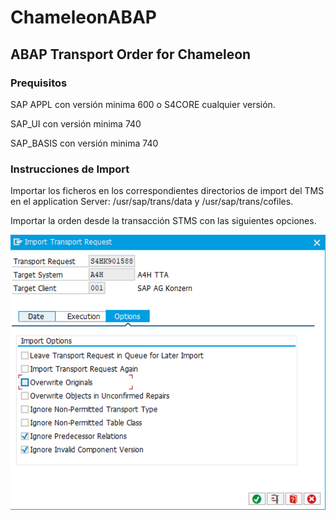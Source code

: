 # ChameleonABAP
## ABAP Transport Order for Chameleon

### Prequisitos
SAP APPL  con versión minima 600 o S4CORE  cualquier versión.

SAP_UI	    con versión minima 740

SAP_BASIS	  con versión minima 740

### Instrucciones de Import
Importar los ficheros en los correspondientes directorios de import del TMS en el application Server: /usr/sap/trans/data y /usr/sap/trans/cofiles.

Importar la orden desde la transacción STMS con las siguientes opciones.

![opciones de Import](https://raw.githubusercontent.com/fabiocerioni/ChameleonABAP/main/Import%20options.png)

